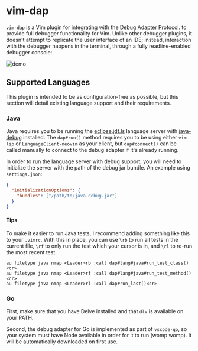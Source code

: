 # vim-dap

`vim-dap` is a Vim plugin for integrating with the
[Debug Adapter Protocol](https://microsoft.github.io/debug-adapter-protocol/).
to provide full debugger functionality for Vim. Unlike other debugger plugins,
it doesn't attempt to replicate the user interface of an IDE; instead,
interaction with the debugger happens in the terminal, through a fully
readline-enabled debugger console:

![demo](misc/demo.gif)

## Supported Languages

This plugin is intended to be as configuration-free as possible, but this section
will detail existing language support and their requirements.

### Java

Java requires you to be running the
[eclipse.jdt.ls](https://github.com/eclipse/eclipse.jdt.ls) language server
with [java-debug](https://github.com/microsoft/java-debug) installed.  The
`dap#run()` method requires you to be using either `vim-lsp` or
`LanguageClient-neovim` as your client, but `dap#connect()` can be called
manually to connect to the debug adapter if it's already running.

In order to run the language server with debug support, you will need to
initialize the server with the path of the debug jar bundle. An example using
`settings.json`:

```json
{
  "initializationOptions": {
    "bundles": ["/path/to/java-debug.jar"]
  }
}
```

#### Tips

To make it easier to run Java tests, I recommend adding something like this to your `.vimrc`.
With this in place, you can use `\rb` to run all tests in the current file, `\rf` to only run
the test which your cursor is in, and `\rl` to re-run the most recent test.

```viml
au filetype java nmap <Leader>rb :call dap#lang#java#run_test_class()<cr>
au filetype java nmap <Leader>rf :call dap#lang#java#run_test_method()<cr>
au filetype java nmap <Leader>rl :call dap#run_last()<cr>
```

### Go

First, make sure that you have Delve installed and that `dlv` is available on your PATH.

Second, the debug adapter for Go is implemented as part of `vscode-go`, so your
system must have Node available in order for it to run (womp womp). It will be
automatically downloaded on first use.

<!-- vim: set textwidth=80: -->
